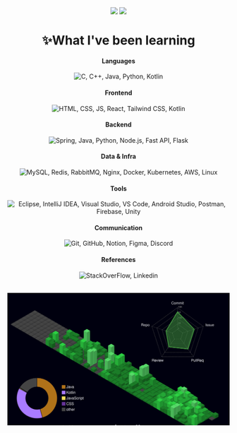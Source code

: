 <div align="center">
  <img src="https://github-readme-stats.vercel.app/api?username=sehyeo&show_icons=true&theme=radical" height="180">
  <img src="https://github-readme-stats.vercel.app/api/top-langs/?username=sehyeo&layout=donut" height="180">

  <h1>✨What I've been learning</h1>

  <div>
    <h4>Languages</h4>
    <img src="https://skillicons.dev/icons?i=c,cpp,java,py,kotlin" alt="C, C++, Java, Python, Kotlin" />
  </div>

  <div>
  <h4>Frontend</h4>
    <img src="https://skillicons.dev/icons?i=html,css,js,react,tailwind,kotlin" alt="HTML, CSS, JS, React, Tailwind CSS, Kotlin" />
  </div>

  <div>
    <h4>Backend</h4>
    <img src="https://skillicons.dev/icons?i=spring,java,py,nodejs,fastapi,flask" alt="Spring, Java, Python, Node.js, Fast API, Flask" />
  </div>

  <div>
    <h4>Data & Infra</h4>
    <img src="https://skillicons.dev/icons?i=mysql,redis,rabbitmq,nginx,docker,kubernetes,aws,linux" alt="MySQL, Redis, RabbitMQ, Nginx, Docker, Kubernetes, AWS, Linux" />
  </div>

  <div>
    <h4>Tools</h4>
    <img src="https://skillicons.dev/icons?i=eclipse,idea,visualstudio,vscode,androidstudio,postman,firebase,unity" alt="Eclipse, IntelliJ IDEA, Visual Studio, VS Code, Android Studio, Postman, Firebase, Unity" />
  </div>

  <div>
    <h4>Communication</h4>
    <img src="https://skillicons.dev/icons?i=git,github,notion,figma,discord" alt="Git, GitHub, Notion, Figma, Discord" />
  </div>

  <div>
    <h4>References</h4>
    <img src="https://skillicons.dev/icons?i=stackoverflow,linkedin" alt="StackOverFlow, Linkedin" />
  </div>
  
  <br />
  
  <img
    src="https://raw.githubusercontent.com/sehyeo/sehyeo/main/profile-3d-contrib/profile-night-green.svg"
    alt="3D 잔디"
    style="width: 100%; height: 300px; object-fit: cover;"
  />
</div>
